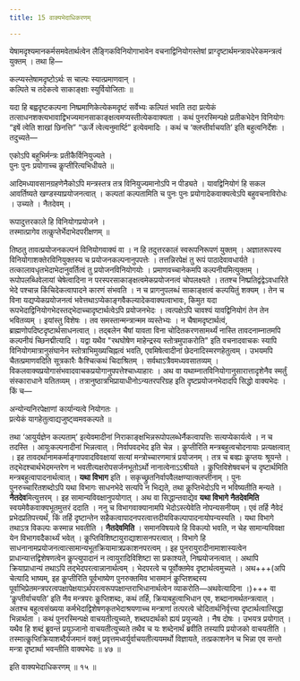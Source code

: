 ```yaml
---
title: 15 वाक्यभेदाधिकरणम्

---
```


येषामदृश्यमानकर्मसमवेतार्थत्वेन लैङ्गिकविनियोगाभावेन वचनाद्विनियोगस्तेषां प्राग्दृष्टार्थमन्त्रावधेरेकमन्त्रत्वं युक्तम् । तथा हि—

कल्प्यस्तेषामदृष्टोऽर्थः स चाल्पः स्यात्प्रमाणवान् ।  
कल्पिते च तदेकत्वे साकाङ्क्षाः स्युर्वियोजिताः ॥  


यदा हि बह्वदृष्टकल्पना निष्प्रमाणिकेत्येकमदृष्टं सर्वेभ्यः कल्पितं भवति तदा प्रत्येकं तत्साधनशक्त्यभावाद्विभज्यमानसाकाङ्क्षत्वमप्यस्तीत्येकवाक्यता । कथं पुनरस्मिन्पक्षे प्रतीकभेदेन विनियोगः “इषें त्वेति शाखां छिनत्ति” “ऊर्जे त्वेत्यनुमार्ष्टि” इत्येवमादिः । कथं च ‘क्लप्तीर्वाचयति’ इति बहुत्वनिर्देशः । तदुच्यते—

एकोऽपि बहुभिर्मन्त्रः प्रतीकैर्विनियुज्यते ।  
पुनः पुनः प्रयोगाच्च कॢप्तीरित्यभिधीयते ॥  


आदिमध्यावसानग्रहणेनैकोऽपि मन्त्रस्तत्र तत्र विनियुज्यमानोऽपि न पीड्यते । यावद्विनियोगं हि सकल आवर्तिष्यते खण्डस्याप्रयोजनत्वात् । कल्पतां कल्पतामिति च पुनः पुनः प्रयोगादेकवाक्यत्वेऽपि बहुवचनाविरोधः । उच्यते । नैतदेवम् ।

रूपादुत्तरकाले हि विनियोगप्रयोजने ।  
तस्मात्प्रागेव तत्कॢप्तेर्भेदाभेदपरीक्षणम् ॥  


तिष्ठतु तावत्प्रयोजनकल्पनं विनियोगवाक्यं वा । न हि तदुत्तरकालं स्वरूपनिरूपणं युक्तम् । अज्ञातरूपस्य विनियोगाशक्तेरविनियुक्तस्य च प्रयोजनकल्पनानुपपत्तेः । तत्तन्निरपेक्षं तु रूपं पाठादेवावधार्यते । तत्कालावधृतभेदाभेदानुवर्तित्वं तु प्रयोजनविनियोगयोः । प्रमाणवच्चानेकमपि कल्पनीयमित्युक्तम् । रूपोपलब्धिवेलायां चेषेत्वादिना न परस्परसाकाङ्क्षत्वमेकप्रयोजनत्वं चोपलक्ष्यते । ततश्च निष्प्रतिद्वंद्वेऽवधारिते भेदे पश्चान्न किंचिदेकत्वापादने कारणं संभवति । न च प्रागनुपलब्धं साकाङ्क्षत्वं कल्पयितुं शक्यम् । तेन च विना यद्यप्येकप्रयोजनत्वं भवेत्तथाऽप्येकाङ्गवैकल्यादेकवाक्यत्वाभावः, किमुत यदा रूपभेदाद्विनियोगभेदस्तद्भेदाच्चादृष्टार्थत्वेऽपि प्रयोजनभेदः । त्वत्पक्षेऽपि चावश्यं यावद्विनियोगं तेन तेन भवितव्यम् । इयांस्तु विशेषः । तव समस्तान्मन्त्रान्मम व्यस्तेभ्यः । न चैषामदृष्टार्थत्वं, ब्राह्मणोपदिष्टदृष्टार्थसाधनत्वात् । तद्बलेन चैषां यावता विना चोदितकरणसामर्थ्यं नास्ति तावदनाम्नातमपि कल्पनीयं च्छिनद्मीत्यादि । यद्वा यथैव "रथघोषेण माहेन्द्रस्य स्तोत्रमुपाकरोति" इति वचनादवाचकः स्यापि विनियोगमात्रानुसंघानेन स्तोत्राभिमुख्यचिह्नत्वं भवति, एवमिषेत्वादीनां छेदनादिस्मरणहेतुत्वम् । उभयमपि चैतत्प्रमाणवदिति सूत्रकारैः कैश्चित्कथं चिदाश्रितम् । सर्वथाऽत्रैवमध्यवसातव्यम् । विकलवाक्यप्रयोगासंभवादवाचकप्रयोगानुपपत्तेश्चाध्याहारः । अथ वा यथाम्नातविनियोगानुसारात्तादृशेनैव स्मर्तुं संस्काराधाने यतितव्यम् । तत्रानुष्ठात्रभिप्रायाधीनोऽन्यतरपरिग्रह इति दृष्टप्रयोजनभेदादपि सिद्धो वाक्यभेदः । किं च—

अन्योन्यनिरपेक्षाणां कार्यान्यत्वे नियोगतः ।  
प्रत्येकं यागहेतुत्वाद्यजुष्ट्व्वमवकल्पते ॥  


तथा ‘आयुर्यज्ञेन कल्पताम्’ इत्येवमादीनां निराकाङ्क्षभिन्नरूपोपलब्धेर्नैकत्वापत्तिः सत्यप्येकार्यत्वे । न च तदस्ति । आयुःकल्पनादीनां भिन्नत्वात् । निर्वापवदभेद इति चेन्न । कॢप्तीरिति मन्त्रबहुत्वचोदनायाः प्रत्यक्षत्वात् । इह तावदर्थानामकर्माङ्गापवादविवक्षायां सत्यां मन्त्रोच्चारणमात्रं प्रयोजनम् । तत्र च बव्ह्यः कॢप्तयः श्रूयन्ते । तद्भेदश्चार्थभेदमन्तरेण न भवतीत्यक्षरोपसर्जनभूतोऽर्थो नानात्वेनाऽऽश्रीयते । कॢप्तिविशेषवचनं च दृष्टार्थमिति मन्त्रबहुत्वापादनार्थत्वात् । **यथा विभाग** इति । सकृच्छ्रुतनिर्वापवैलक्षण्यात्क्लप्तीनाम् । पुनः पुनरुच्चारितशब्दोऽपि यथा विभागः साधनभेदे सत्यपि न भिद्यते, तथा कॢप्तिभेदोऽपि न भविष्यतीति मन्यते । **नैतदेव**मित्युत्तरम् । इह सामान्यविवक्षानुपयोगात् । अथ वा सिद्धान्तवाद्येव **यथा विभागे नैतदेवमिति** स्वयमेवैकवाक्यभूतमुत्तरं ददाति । ननु च विभागवाक्यानामपि भेदोऽस्त्येवेति नोपन्यसनीयम् । एवं तर्हि नैवेदं प्रभेदप्रतिपत्त्यर्थं, किं तर्हि दृष्टान्तेन सहैकत्वापादनपरत्वात्तदीयविकल्पापादनायोपन्यस्यति । यथा विभागे तथाऽत्र विकल्पः कस्मान्न भवतीति । **नैतदेवमिति** । समानविषयत्वे हि विकल्पो भवति, न चेह सामान्यविवक्षा येन विभागवदैकार्थ्यं भवेत् । कॢप्तिविशिष्टायुराद्याशासनपरत्वात् । विभागे हि साधनानामप्रयोजनत्वात्सामान्यभूतक्रियामात्रप्रकाशनपरत्वम् । इह पुनरायुरादीनामाशास्यत्वेन प्राधान्यात्तद्विशेषणत्वेन कॢप्त्युपादानं न त्वायुरादिविशिष्टा सा प्रकाश्यते, निष्प्रयोजनत्वात् । अथापि क्रियाप्राधान्यं तथाऽपि तद्भेदपरत्वान्नानार्थत्वम् । भेदपरत्वे च पूर्वोक्तमेव दृष्टार्थत्वमुच्यते । अथ+++(अपि चेत्यादि भाष्यम्, इह कॢप्तीरिति पूर्वभाष्येण पुनरुक्तमिव भासमानं कॢप्तिशब्दस्य पूर्वाभिप्रेतमन्त्रपरत्वपक्षापेक्षयाऽर्थपरत्वरूपपक्षान्तराभिधानार्थत्वेन व्याकरोति—अथवेत्यादिना ।)+++ वा ‘कॢप्तीर्वाचयति’ इति नैव मन्त्रपरः कॢप्तिशब्दः, कथं तर्हि, क्रियाबहुत्वाभिधान एव, शब्दानामर्थतन्त्रत्वात् । अतश्च बहुत्वसंख्यया कर्मभेदाद्विशेषणकृतभेदाश्रयणाच्च मन्त्राणां तत्परत्वे चोदितार्थनिर्वृत्त्या दृष्टार्थत्वात्सिद्धा भिन्नार्थता । कथं पुनरस्मिन्पक्षे वाचयतीत्युच्यते, शब्दपदार्थको ह्ययं प्रयुज्यते । नैष दोषः । उभयत्र प्रयोगात् । यथैव हि शब्दं ब्रुवन्तं प्रयुञ्जानो वाचयतीत्युच्यते तथैव च यः शब्देनार्थं ब्रवीति तस्यापि प्रयोजको वाचयतीति । तस्मात्कॢप्तिक्रियाशब्दैर्यजमानं वक्तुं प्रवृत्तमध्वर्युर्वाचयतीत्ययमर्थो विज्ञायते, तत्प्रकाशनेन च भिन्ना एव सन्तो मन्त्रा दृष्टार्था भवन्तीति वाक्यभेदः ॥ ४७ ॥

इति वाक्यभेदाधिकरणम् ॥ १५ ॥
